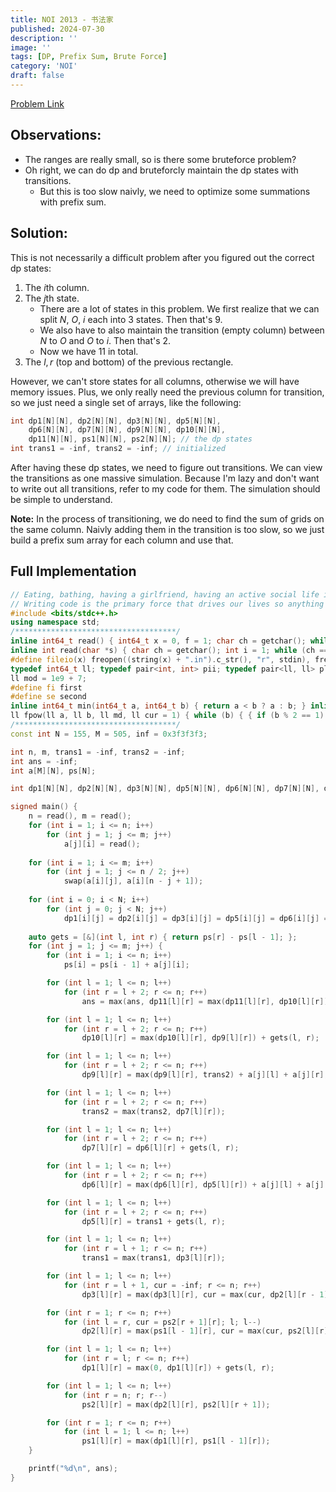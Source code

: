 ```yaml
---
title: NOI 2013 - 书法家
published: 2024-07-30
description: ''
image: ''
tags: [DP, Prefix Sum, Brute Force]
category: 'NOI'
draft: false 
---
```


<a href="https://loj.ac/p/2668" target="_blank"> Problem Link </a>

## Observations:

- The ranges are really small, so is there some bruteforce problem?
- Oh right, we can do dp and bruteforcly maintain the dp states with transitions.
  - But this is too slow naivly, we need to optimize some summations with prefix sum.

## Solution:

This is not necessarily a difficult problem after you figured out the correct dp states:

1. The $i$th column.
2. The $j$th state.
   - There are a lot of states in this problem. We first realize that we can split $N$, $O$, $i$ each into 3 states. Then that's $9$.
   - We also have to also maintain the transition (empty column) between $N$ to $O$ and $O$ to $i$. Then that's $2$.
   - Now we have $11$ in total.
1. The $l, r$ (top and bottom) of the previous rectangle.

However, we can't store states for all columns, otherwise we will have memory issues. Plus, we only really need the previous column for transition, so we just need a single set of arrays, like the following:
```cpp
int dp1[N][N], dp2[N][N], dp3[N][N], dp5[N][N], 
    dp6[N][N], dp7[N][N], dp9[N][N], dp10[N][N], 
    dp11[N][N], ps1[N][N], ps2[N][N]; // the dp states
int trans1 = -inf, trans2 = -inf; // initialized
```

After having these dp states, we need to figure out transitions. We can view the transitions as one massive simulation. Because I'm lazy and don't want to write out all transitions, refer to my code for them. The simulation should be simple to understand. 

**Note:** In the process of transitioning, we do need to find the sum of grids on the same column. Naivly adding them in the transition is too slow, so we just build a prefix sum array for each column and use that.

## Full Implementation
```cpp
// Eating, bathing, having a girlfriend, having an active social life is incidental, it gets in the way of code time.
// Writing code is the primary force that drives our lives so anything that interrupts that is wasteful.
#include <bits/stdc++.h>
using namespace std;
/************************************/
inline int64_t read() { int64_t x = 0, f = 1; char ch = getchar(); while (ch<'0'|| ch>'9') { if(ch == '-') f = -1; ch = getchar(); } while (ch >= '0' && ch <= '9') { x = x * 10 + ch - '0'; ch = getchar();} return x * f; }
inline int read(char *s) { char ch = getchar(); int i = 1; while (ch == ' ' || ch == '\n') ch = getchar(); while (ch != ' ' && ch != '\n') s[i++] = ch, ch = getchar(); s[i] = '\0'; return i - 1; }
#define fileio(x) freopen((string(x) + ".in").c_str(), "r", stdin), freopen((string(x) + ".out").c_str(), "w", stdout)
typedef int64_t ll; typedef pair<int, int> pii; typedef pair<ll, ll> pll; typedef long double ld;
ll mod = 1e9 + 7;
#define fi first
#define se second
inline int64_t min(int64_t a, int64_t b) { return a < b ? a : b; } inline int64_t max(int64_t a, int64_t b) { return a > b ? a : b; }
ll fpow(ll a, ll b, ll md, ll cur = 1) { while (b) { { if (b % 2 == 1) cur *= a; } a *= a, b = b / 2, a %= md, cur %= md; } return cur % md; }
/************************************/
const int N = 155, M = 505, inf = 0x3f3f3f3;

int n, m, trans1 = -inf, trans2 = -inf;
int ans = -inf;
int a[M][N], ps[N];

int dp1[N][N], dp2[N][N], dp3[N][N], dp5[N][N], dp6[N][N], dp7[N][N], dp9[N][N], dp10[N][N], dp11[N][N], ps1[N][N], ps2[N][N];

signed main() {
    n = read(), m = read();
    for (int i = 1; i <= n; i++)
        for (int j = 1; j <= m; j++)
            a[j][i] = read();
    
    for (int i = 1; i <= m; i++)
        for (int j = 1; j <= n / 2; j++)
            swap(a[i][j], a[i][n - j + 1]);
    
    for (int i = 0; i < N; i++)
        for (int j = 0; j < N; j++) 
            dp1[i][j] = dp2[i][j] = dp3[i][j] = dp5[i][j] = dp6[i][j] = dp7[i][j] = dp9[i][j] = dp10[i][j] = dp11[i][j] = ps1[i][j] = ps2[i][j] = -inf;
    
    auto gets = [&](int l, int r) { return ps[r] - ps[l - 1]; };
    for (int j = 1; j <= m; j++) {
        for (int i = 1; i <= n; i++)
            ps[i] = ps[i - 1] + a[j][i];

        for (int l = 1; l <= n; l++)
            for (int r = l + 2; r <= n; r++)
                ans = max(ans, dp11[l][r] = max(dp11[l][r], dp10[l][r]) + a[j][l] + a[j][r]);

        for (int l = 1; l <= n; l++)
            for (int r = l + 2; r <= n; r++)
                dp10[l][r] = max(dp10[l][r], dp9[l][r]) + gets(l, r);

        for (int l = 1; l <= n; l++)
            for (int r = l + 2; r <= n; r++)
                dp9[l][r] = max(dp9[l][r], trans2) + a[j][l] + a[j][r];

        for (int l = 1; l <= n; l++)
            for (int r = l + 2; r <= n; r++)
                trans2 = max(trans2, dp7[l][r]);

        for (int l = 1; l <= n; l++)
            for (int r = l + 2; r <= n; r++)
                dp7[l][r] = dp6[l][r] + gets(l, r);

        for (int l = 1; l <= n; l++)
            for (int r = l + 2; r <= n; r++)
                dp6[l][r] = max(dp6[l][r], dp5[l][r]) + a[j][l] + a[j][r];

        for (int l = 1; l <= n; l++)
            for (int r = l + 2; r <= n; r++)
                dp5[l][r] = trans1 + gets(l, r);

        for (int l = 1; l <= n; l++)
            for (int r = l + 1; r <= n; r++)
                trans1 = max(trans1, dp3[l][r]);

        for (int l = 1; l <= n; l++)
            for (int r = l + 1, cur = -inf; r <= n; r++)
                dp3[l][r] = max(dp3[l][r], cur = max(cur, dp2[l][r - 1])) + gets(l, r);

        for (int r = 1; r <= n; r++)
            for (int l = r, cur = ps2[r + 1][r]; l; l--)
                dp2[l][r] = max(ps1[l - 1][r], cur = max(cur, ps2[l][r])) + gets(l, r);

        for (int l = 1; l <= n; l++)
            for (int r = l; r <= n; r++)
                dp1[l][r] = max(0, dp1[l][r]) + gets(l, r);

        for (int l = 1; l <= n; l++)
            for (int r = n; r; r--) 
                ps2[l][r] = max(dp2[l][r], ps2[l][r + 1]);

        for (int r = 1; r <= n; r++)
            for (int l = 1; l <= n; l++)
                ps1[l][r] = max(dp1[l][r], ps1[l - 1][r]);
    }

    printf("%d\n", ans);
}
```